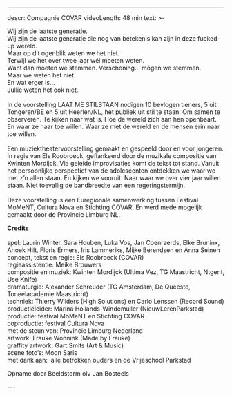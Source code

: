 
---
descr: Compagnie COVAR
videoLength: 48 min
text: >-
  <p>Wij zijn de laatste generatie.<br>Wij zijn de laatste generatie die nog van betekenis kan zijn in deze fucked-up wereld. <br>Maar op dit ogenblik weten we het niet.<br>Terwijl we het over twee jaar wél moeten weten.<br>Want dan moeten we stemmen. Verschoning… mógen we stemmen.<br>Maar we weten het niet.<br>En wat erger is…<br>Jullie weten het ook niet.<br><br>In de voorstelling LAAT ME STILSTAAN nodigen 10 bevlogen tieners, 5 uit Tongeren/BE en 5 uit Heerlen/NL, het publiek uit stil te staan. Om samen te observeren. Te kijken naar wat is. Hoe de wereld zich aan hen openbaart. En waar ze naar toe willen. Waar ze met de wereld en de mensen erin naar toe willen.<br><br>Een muziektheatervoorstelling gemaakt en gespeeld door en voor jongeren. In regie van Els Roobroeck, geflankeerd door de muzikale compositie van Kwinten Mordijck. Via geleide improvisaties komt de tekst tot stand. Vanuit het persoonlijke perspectief van de adolescenten ontdekken we waar we met z’n allen staan. En kijken we vooruit. Naar waar we over vier jaar willen staan. Niet toevallig de bandbreedte van een regeringstermijn.<br><br>Deze voorstelling is een Euregionale samenwerking tussen Festival MoMeNT, Cultura Nova en Stichting COVAR. En werd mede mogelijk gemaakt door de Provincie Limburg NL.</p><p><strong>Credits</strong><br><br>spel: Laurin Winter, Sara Houben, Luka Vos, Jan Coenraerds, Elke Bruninx, Anoek Hilt, Floris Ermers, Iris Lammeriks, Mijke Berendsen en Anna Seinen<br>concept, tekst en regie: Els Roobroeck (COVAR)<br>regieassistentie: Meike Brouwers<br>compositie en muziek: Kwinten Mordijck (Ultima Vez, TG Maastricht, Ntgent, Use Knife)<br>dramaturgie: Alexander Schreuder (TG Amsterdam, De Queeste, Toneelacademie Maastricht)<br>techniek: Thierry Wilders (High Solutions) en Carlo Lenssen (Record Sound)<br>productieleider: Marina Hollands-Windemuller (NieuwLerenParkstad)<br>productie: festival MoMeNT en Stichting COVAR<br>coproductie: festival Cultura Nova<br>met de steun van: Provincie Limburg Nederland<br>artwork: Frauke Wonnink (Made by Frauke)<br>graffity artwork: Gart Smits (Art &amp; Music)<br>scene foto’s: Moon Saris<br>met dank aan: &nbsp;alle betrokken ouders en de Vrijeschool Parkstad</p><p>Opname door Beeldstorm olv Jan Bosteels</p>
---
